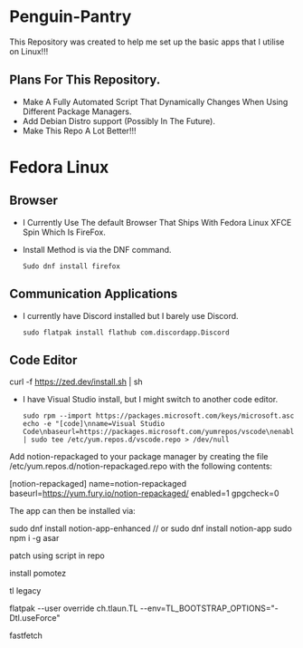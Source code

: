 # Penguin-Pantry
This Repository was created to help me set up the basic apps that I utilise on Linux!!!

## Plans For This Repository.
* Make A Fully Automated Script That Dynamically Changes When Using Different Package Managers.
* Add Debian Distro support (Possibly In The Future).
* Make This Repo A Lot Better!!!

# Fedora Linux

## Browser
* I Currently Use The default Browser That Ships With Fedora Linux XFCE Spin Which Is FireFox.
* Install Method is via the DNF command.

      Sudo dnf install firefox

## Communication Applications
* I currently have Discord installed but I barely use Discord.

      sudo flatpak install flathub com.discordapp.Discord

## Code Editor

curl -f https://zed.dev/install.sh | sh

* I have Visual Studio install, but I might switch to another code editor.

      sudo rpm --import https://packages.microsoft.com/keys/microsoft.asc
      echo -e "[code]\nname=Visual Studio Code\nbaseurl=https://packages.microsoft.com/yumrepos/vscode\nenabled=1\ngpgcheck=1\ngpgkey=https://packages.microsoft.com/keys/microsoft.asc" | sudo tee /etc/yum.repos.d/vscode.repo > /dev/null


Add notion-repackaged to your package manager by creating the file /etc/yum.repos.d/notion-repackaged.repo with the following contents:

[notion-repackaged]
name=notion-repackaged
baseurl=https://yum.fury.io/notion-repackaged/
enabled=1
gpgcheck=0

The app can then be installed via:

sudo dnf install notion-app-enhanced
// or
sudo dnf install notion-app
sudo npm i -g asar

patch using script in repo


install pomotez

tl legacy 


flatpak --user override ch.tlaun.TL --env=TL_BOOTSTRAP_OPTIONS="-Dtl.useForce"


fastfetch
